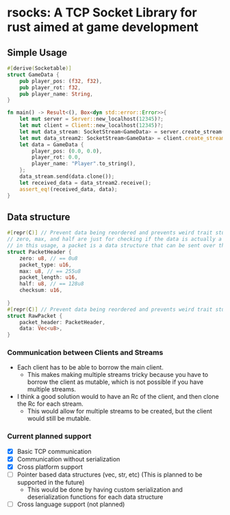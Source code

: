 # rsocks: A TCP Socket Library for rust aimed at game development

## Simple Usage
```rust
#[derive(Socketable)]
struct GameData {
    pub player_pos: (f32, f32),
    pub player_rot: f32,
    pub player_name: String,
}

fn main() -> Result<(), Box<dyn std::error::Error>>{
    let mut server = Server::new_localhost(12345)?;
    let mut client = Client::new_localhost(12345)?;
    let mut data_stream: SocketStream<GameData> = server.create_stream();
    let mut data_stream2: SocketStream<GameData> = client.create_stream::<GameData>();
    let data = GameData {
        player_pos: (0.0, 0.0),
        player_rot: 0.0,
        player_name: "Player".to_string(),
    };
    data_stream.send(data.clone());
    let received_data = data_stream2.receive();
    assert_eq!(received_data, data);
}

```

## Data structure

```rust
#[repr(C)] // Prevent data being reordered and prevents weird trait stuff that would break the library
// zero, max, and half are just for checking if the data is actually a "packet"
// in this usage, a packet is a data structure that can be sent over the network
struct PacketHeader {
    zero: u8, // == 0u8
    packet_type: u16,
    max: u8, // == 255u8
    packet_length: u16,
    half: u8, // == 128u8
    checksum: u16, 
    
}
#[repr(C)] // Prevent data being reordered and prevents weird trait stuff that would break the library
struct RawPacket {
    packet_header: PacketHeader,
    data: Vec<u8>,
}
```

### Communication between Clients and Streams

- Each client has to be able to borrow the main client. 
  - This makes making multiple streams tricky because you have to borrow the client as mutable, which is not possible if you have multiple streams.
- I think a good solution would to have an Rc of the client, and then clone the Rc for each stream. 
  - This would allow for multiple streams to be created, but the client would still be mutable.


### Current planned support

- [x] Basic TCP communication
- [x] Communication without serialization
- [x] Cross platform support
- [ ] Pointer based data structures (vec, str, etc) (This is planned to be supported in the future)
  - This would be done by having custom serialization and deserialization functions for each data structure
- [ ] Cross language support (not planned)
